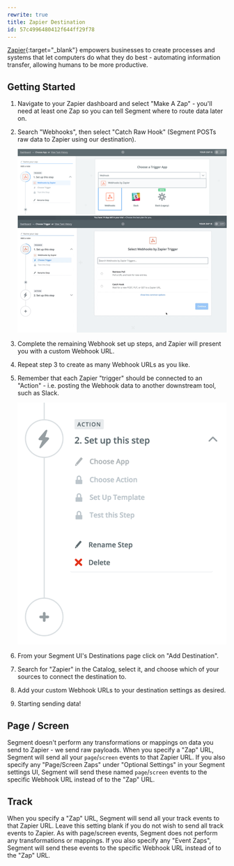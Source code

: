```yaml
---
rewrite: true
title: Zapier Destination
id: 57c4996480412f644ff29f78
---
```

[Zapier](https://zapier.com/apps/integrations){:target="_blank"} empowers businesses to create processes and systems that let computers do what they do best - automating information transfer, allowing humans to be more productive.

## Getting Started



1. Navigate to your Zapier dashboard and select "Make A Zap" - you'll need at least one Zap so you can tell Segment where to route data later on.
2. Search "Webhooks", then select "Catch Raw Hook" (Segment POSTs raw data to Zapier using our destination).

    ![Screenshot of the Make a Zap setup flow in Zapier.](images/webhooks-by-zapier.png)
    ![Animation showing someone select the Catch Raw Hook option on the Select Webhooks by Zapier Trigger page. ](images/zapier-catch-raw-hook.gif)

3. Complete the remaining Webhook set up steps, and Zapier will present you with a custom Webhook URL.
4. Repeat step 3 to create as many Webhook URLs as you like.
5. Remember that each Zapier "trigger" should be connected to an "Action" - i.e. posting the Webhook data to another downstream tool, such as Slack.

    ![Screenshot of the Zapier sidebar.](images/zapier-choose-action.png)

6. From your Segment UI's Destinations page click on "Add Destination".
7. Search for "Zapier" in the Catalog, select it, and choose which of your sources to connect the destination to.
8. Add your custom Webhook URLs to your destination settings as desired.
9. Starting sending data!

## Page / Screen

Segment doesn't perform any transformations or mappings on data you send to Zapier - we send raw payloads. When you specify a "Zap" URL, Segment will send all your `page`/`screen` events to that Zapier URL. If you also specify any "Page/Screen Zaps" under "Optional Settings" in your Segment settings UI, Segment will send these named `page`/`screen` events to the specific Webhook URL instead of to the "Zap" URL.

## Track

When you specify a "Zap" URL, Segment will send all your track events to that Zapier URL. Leave this setting blank if you do not wish to send all track events to Zapier. As with page/screen events, Segment does not perform any transformations or mappings. If you also specify any "Event Zaps", Segment will send these events to the specific Webhook URL instead of to the "Zap" URL.

